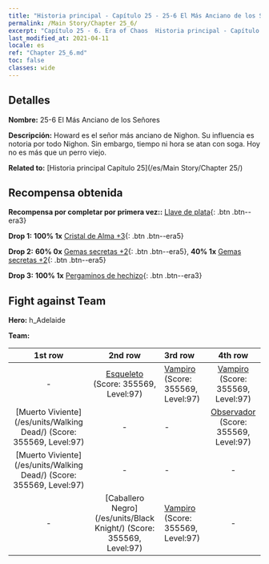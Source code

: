 ```yaml
---
title: "Historia principal - Capítulo 25 - 25-6 El Más Anciano de los Señores"
permalink: /Main Story/Chapter 25_6/
excerpt: "Capítulo 25 - 6. Era of Chaos  Historia principal - Capítulo 25_6. 25-6 El Más Anciano de los Señores"
last_modified_at: 2021-04-11
locale: es
ref: "Chapter 25_6.md"
toc: false
classes: wide
---
```


## Detalles

 **Nombre:** 25-6 El Más Anciano de los Señores

 **Descripción:** Howard es el señor más anciano de Nighon. Su influencia es notoria por todo Nighon. Sin embargo, tiempo ni hora se atan con soga. Hoy no es más que un perro viejo.

 **Related to:** [Historia principal Capítulo 25](/es/Main Story/Chapter 25/)

## Recompensa obtenida

 **Recompensa por completar por primera vez::** [Llave de plata](/es/Items/con_693/){: .btn .btn--era3}

 **Drop 1:** **100% 1x** [Cristal de Alma +3](/es/Items/mat_87/){: .btn .btn--era5}

 **Drop 2:** **60% 0x** [Gemas secretas +2](/es/Items/mat_79/){: .btn .btn--era5}, **40% 1x** [Gemas secretas +2](/es/Items/mat_79/){: .btn .btn--era5}

 **Drop 3:** **100% 1x** [Pergaminos de hechizo](/es/Items/con_694/){: .btn .btn--era3}


## Fight against Team
 **Hero:** h_Adelaide

 **Team:**


  | 1st row | 2nd row | 3rd row | 4th row |
  |:----:|:----:|:----|:----:|
  | - | [Esqueleto](/es/units/Skeleton/) (Score: 355569, Level:97)  | [Vampiro](/es/units/Vampire/) (Score: 355569, Level:97)  | [Vampiro](/es/units/Vampire/) (Score: 355569, Level:97)  |
  | [Muerto Viviente](/es/units/Walking Dead/) (Score: 355569, Level:97)  | - | - | [Observador](/es/units/Beholder/) (Score: 355569, Level:97)  |
  | [Muerto Viviente](/es/units/Walking Dead/) (Score: 355569, Level:97)  | - | - | - |
  | - | [Caballero Negro](/es/units/Black Knight/) (Score: 355569, Level:97)  | [Vampiro](/es/units/Vampire/) (Score: 355569, Level:97)  | - |


